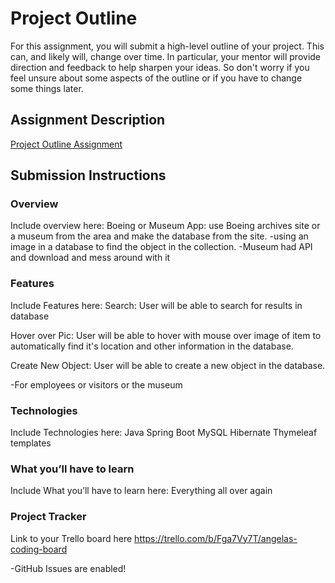 # Project Outline
For this assignment, you will submit a high-level outline of your project. This can, and likely will, change over time. In particular, your mentor will provide direction and feedback to help sharpen your ideas. So don't worry if you feel unsure about some aspects of the outline or if you have to change some things later.

## Assignment Description
[Project Outline Assignment](https://education.launchcode.org/liftoff/modules/assignments/project-outline)

## Submission Instructions

### Overview
Include overview here:
Boeing or Museum App: use Boeing archives site or a museum from the area and make the database from the site.
-using an image in a database to find the object in the collection.
-Museum had API and download and mess around with it 

### Features
Include Features here:
Search: User will be able to search for results in database

Hover over Pic: User will be able to hover with mouse over image 
of item to automatically find it's location and other information in the database.

Create New Object: User will be able to create a new object in the database.

-For employees or visitors or the museum
### Technologies
Include Technologies here:
Java
Spring Boot
MySQL
Hibernate
Thymeleaf templates

### What you’ll have to learn
Include What you’ll have to learn here:
Everything all over again
### Project Tracker
Link to your Trello board here
https://trello.com/b/Fga7Vy7T/angelas-coding-board

-GitHub Issues are enabled!